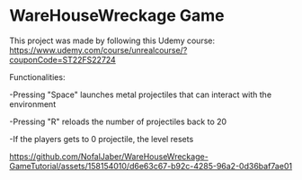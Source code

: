 # WareHouseWreckage Game
 This project was made by following this Udemy course: https://www.udemy.com/course/unrealcourse/?couponCode=ST22FS22724


 
Functionalities:

-Pressing "Space" launches metal projectiles that can interact with the environment

-Pressing "R" reloads the number of projectiles back to 20

-If the players gets to 0 projectile, the level resets


https://github.com/NofalJaber/WareHouseWreckage-GameTutorial/assets/158154010/d6e63c67-b92c-4285-96a2-0d36baf7ae01

